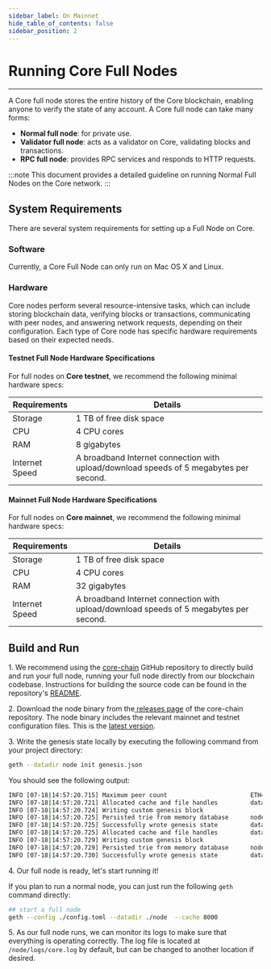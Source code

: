 ```yaml
---
sidebar_label: On Mainnet
hide_table_of_contents: false
sidebar_position: 2
---
```


# Running Core Full Nodes
---

A Core full node stores the entire history of the Core blockchain, enabling anyone to verify the state of any account. A Core full node can take many forms:

* **Normal full node**: for private use.
* **Validator full node**: acts as a validator on Core, validating blocks and transactions.
* **RPC full node**: provides RPC services and responds to HTTP requests.

:::note
This document provides a detailed guideline on running Normal Full Nodes on the Core network.
:::

## System Requirements

There are several system requirements for setting up a Full Node on Core.

### Software

Currently, a Core Full Node can only run on Mac OS X and Linux.

### Hardware

Core nodes perform several resource-intensive tasks, which can include storing blockchain data, verifying blocks or transactions, communicating with peer nodes, and answering network requests, depending on their configuration. Each type of Core node has specific hardware requirements based on their expected needs.

#### Testnet Full Node Hardware Specifications

For full nodes on **Core testnet**, we recommend the following minimal hardware specs:

| Requirements   | Details                                                                                                 |  
|----------------|---------------------------------------------------------------------------------------------------------|
| Storage        | 1 TB of free disk space                                                                                 |
| CPU            | 4 CPU cores                                                                                             |
| RAM            | 8 gigabytes                                                                                             |
| Internet Speed | A broadband Internet connection with upload/download speeds of 5 megabytes per second.                  |


#### Mainnet Full Node Hardware Specifications

For full nodes on **Core mainnet**, we recommend the following minimal hardware specs:

| Requirements   | Details                                                                                                 |  
|----------------|---------------------------------------------------------------------------------------------------------|
| Storage        | 1 TB of free disk space                                                                                 |
| CPU            | 4 CPU cores                                                                                             |
| RAM            | 32 gigabytes                                                                                             |
| Internet Speed | A broadband Internet connection with upload/download speeds of 5 megabytes per second.                  |


## Build and Run

1\. We recommend using the [core-chain](https://github.com/coredao-org/core-chain) GitHub repository to directly build and run your full node, running your full node directly from our blockchain codebase. Instructions for building the source code can be found in the repository's [README](https://github.com/coredao-org/core-chain#building-the-source).

2\. Download the node binary from the[ releases page](https://github.com/coredao-org/core-chain/releases) of the core-chain repository. The node binary includes the relevant mainnet and testnet configuration files. This is the [latest version](https://github.com/coredao-org/core-chain/releases/latest).

3\. Write the genesis state locally by executing the following command from your project directory:

```bash
geth --datadir node init genesis.json
```

You should see the following output:

```bash
INFO [07-18|14:57:20.715] Maximum peer count                       ETH=25 LES=0 total=25
INFO [07-18|14:57:20.721] Allocated cache and file handles         database=/Users/jackcrypto/go/core-chain/node/geth/chaindata cache=16 handles=16
INFO [07-18|14:57:20.724] Writing custom genesis block 
INFO [07-18|14:57:20.725] Persisted trie from memory database      nodes=25 size=87.18kB time=226.129µs gcnodes=0 gcsize=0.00B gctime=0s livenodes=1 livesize=0.00B
INFO [07-18|14:57:20.725] Successfully wrote genesis state         database=chaindata                             hash=d90508…5c034a
INFO [07-18|14:57:20.725] Allocated cache and file handles         database=/Users/jackcrypto/go/core-chain/node/geth/lightchaindata cache=16 handles=16
INFO [07-18|14:57:20.729] Writing custom genesis block 
INFO [07-18|14:57:20.729] Persisted trie from memory database      nodes=25 size=87.18kB time=178.332µs gcnodes=0 gcsize=0.00B gctime=0s livenodes=1 livesize=0.00B
INFO [07-18|14:57:20.730] Successfully wrote genesis state         database=lightchaindata                             hash=d90508…5c034a
```

4\. Our full node is ready, let's start running it!

If you plan to run a normal node, you can just run the following `geth` command directly:

```bash
## start a full node
geth --config ./config.toml --datadir ./node  --cache 8000
```

5\. As our full node runs, we can monitor its logs to make sure that everything is operating correctly. The log file is located at `/node/logs/core.log` by default, but can be changed to another location if desired.

